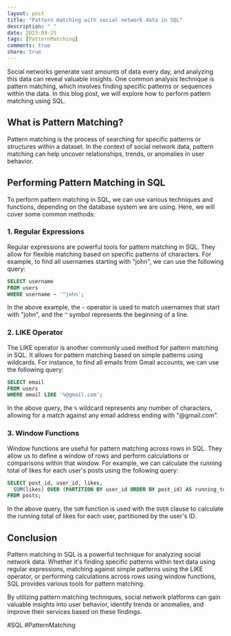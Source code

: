 ```yaml
---
layout: post
title: "Pattern matching with social network data in SQL"
description: " "
date: 2023-09-25
tags: [PatternMatching]
comments: true
share: true
---
```


Social networks generate vast amounts of data every day, and analyzing this data can reveal valuable insights. One common analysis technique is pattern matching, which involves finding specific patterns or sequences within the data. In this blog post, we will explore how to perform pattern matching using SQL.

## What is Pattern Matching?

Pattern matching is the process of searching for specific patterns or structures within a dataset. In the context of social network data, pattern matching can help uncover relationships, trends, or anomalies in user behavior.

## Performing Pattern Matching in SQL

To perform pattern matching in SQL, we can use various techniques and functions, depending on the database system we are using. Here, we will cover some common methods:

### 1. Regular Expressions

Regular expressions are powerful tools for pattern matching in SQL. They allow for flexible matching based on specific patterns of characters. For example, to find all usernames starting with "john", we can use the following query:

```sql
SELECT username
FROM users
WHERE username ~ '^john';
```

In the above example, the `~` operator is used to match usernames that start with "john", and the `^` symbol represents the beginning of a line.

### 2. LIKE Operator

The LIKE operator is another commonly used method for pattern matching in SQL. It allows for pattern matching based on simple patterns using wildcards. For instance, to find all emails from Gmail accounts, we can use the following query:

```sql
SELECT email
FROM users
WHERE email LIKE '%@gmail.com';
```

In the above query, the `%` wildcard represents any number of characters, allowing for a match against any email address ending with "@gmail.com".

### 3. Window Functions

Window functions are useful for pattern matching across rows in SQL. They allow us to define a window of rows and perform calculations or comparisons within that window. For example, we can calculate the running total of likes for each user's posts using the following query:

```sql
SELECT post_id, user_id, likes,
  SUM(likes) OVER (PARTITION BY user_id ORDER BY post_id) AS running_total_likes
FROM posts;
```

In the above query, the `SUM` function is used with the `OVER` clause to calculate the running total of likes for each user, partitioned by the user's ID.

## Conclusion

Pattern matching in SQL is a powerful technique for analyzing social network data. Whether it's finding specific patterns within text data using regular expressions, matching against simple patterns using the LIKE operator, or performing calculations across rows using window functions, SQL provides various tools for pattern matching.

By utilizing pattern matching techniques, social network platforms can gain valuable insights into user behavior, identify trends or anomalies, and improve their services based on these findings.

#SQL #PatternMatching